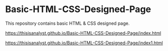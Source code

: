 # Basic-HTML-CSS-Designed-Page

This repository contains basic HTML & CSS designed page.

https://thisisanalyst.github.io/Basic-HTML-CSS-Designed-Page/index.html

https://thisisanalyst.github.io/Basic-HTML-CSS-Designed-Page/index1.html
